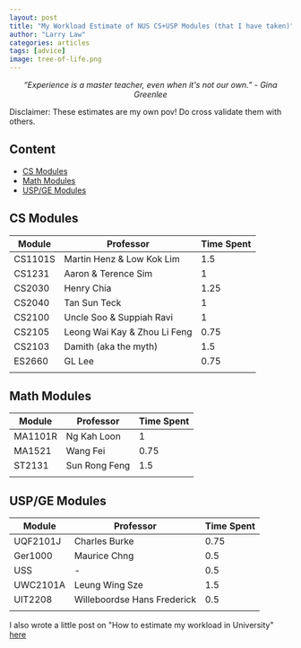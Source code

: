 ```yaml
---
layout: post
title: "My Workload Estimate of NUS CS+USP Modules (that I have taken)"
author: "Larry Law"
categories: articles
tags: [advice]
image: tree-of-life.png
---
```

<div align="center">
    <i>“Experience is a master teacher, even when it's not our own.” - Gina Greenlee</i>
</div>

Disclaimer: These estimates are my own pov! Do cross validate them with others.
<!-- omit in toc -->
## Content
- [CS Modules](#cs-modules)
- [Math Modules](#math-modules)
- [USP/GE Modules](#uspge-modules)

## CS Modules

| Module | Professor | Time Spent |
|---------|---------------------|------------|
| CS1101S | Martin Henz & Low Kok Lim | 1.5 |
| CS1231 | Aaron & Terence Sim | 1 |
| CS2030 | Henry Chia | 1.25 |
| CS2040 | Tan Sun Teck | 1 |
| CS2100 | Uncle Soo & Suppiah Ravi | 1 |
| CS2105 | Leong Wai Kay & Zhou Li Feng | 0.75 |
| CS2103 | Damith (aka the myth) | 1.5 |
| ES2660 | GL Lee | 0.75 |
|  |  |  |

## Math Modules

| Module | Professor | Time Spent |
|---------|---------------------|------------|
| MA1101R | Ng Kah Loon  | 1 |
| MA1521 | Wang Fei | 0.75 |
| ST2131 | Sun Rong Feng | 1.5 |
|  |  |  |


## USP/GE Modules

| Module | Professor | Time Spent |
|---------|---------------------|------------|
| UQF2101J | Charles Burke  | 0.75 |
| Ger1000  | Maurice Chng | 0.5 |
| USS    | - | 0.5 |
| UWC2101A | Leung Wing Sze | 1.5 |
| UIT2208 | Willeboordse Hans Frederick | 0.5 |
|  |  |  |

I also wrote a little post on "How to estimate my workload in University" [here](./estimate-uni-workload.html)

